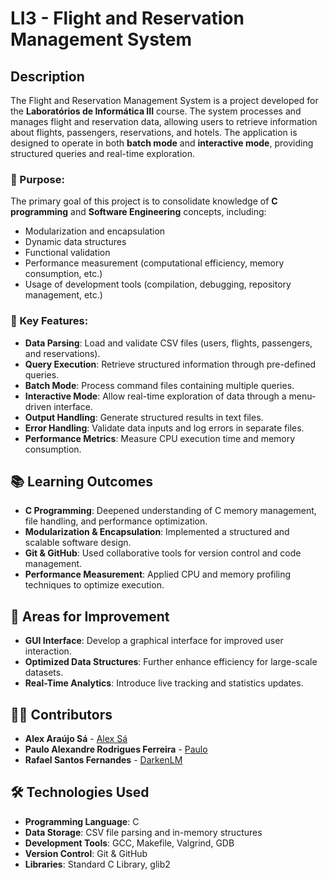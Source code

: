 # LI3 - Flight and Reservation Management System

## Description
The Flight and Reservation Management System is a project developed for the **Laboratórios de Informática III** course. The system processes and manages flight and reservation data, allowing users to retrieve information about flights, passengers, reservations, and hotels. The application is designed to operate in both **batch mode** and **interactive mode**, providing structured queries and real-time exploration.

### 🎯 Purpose:
The primary goal of this project is to consolidate knowledge of **C programming** and **Software Engineering** concepts, including:
- Modularization and encapsulation
- Dynamic data structures
- Functional validation
- Performance measurement (computational efficiency, memory consumption, etc.)
- Usage of development tools (compilation, debugging, repository management, etc.)

### 🚀 Key Features:
- **Data Parsing**: Load and validate CSV files (users, flights, passengers, and reservations).
- **Query Execution**: Retrieve structured information through pre-defined queries.
- **Batch Mode**: Process command files containing multiple queries.
- **Interactive Mode**: Allow real-time exploration of data through a menu-driven interface.
- **Output Handling**: Generate structured results in text files.
- **Error Handling**: Validate data inputs and log errors in separate files.
- **Performance Metrics**: Measure CPU execution time and memory consumption.

## 📚 Learning Outcomes
- **C Programming**: Deepened understanding of C memory management, file handling, and performance optimization.
- **Modularization & Encapsulation**: Implemented a structured and scalable software design.
- **Git & GitHub**: Used collaborative tools for version control and code management.
- **Performance Measurement**: Applied CPU and memory profiling techniques to optimize execution.

## 🚧 Areas for Improvement
- **GUI Interface**: Develop a graphical interface for improved user interaction.
- **Optimized Data Structures**: Further enhance efficiency for large-scale datasets.
- **Real-Time Analytics**: Introduce live tracking and statistics updates.

## 👨‍💻 Contributors
- **Alex Araújo Sá** - [Alex Sá](https://github.com/alexaraujosa)
- **Paulo Alexandre Rodrigues Ferreira** - [Paulo](https://github.com/pauloarf)
- **Rafael Santos Fernandes** - [DarkenLM](https://github.com/DarkenLM)

## 🛠️ Technologies Used
- **Programming Language**: C
- **Data Storage**: CSV file parsing and in-memory structures
- **Development Tools**: GCC, Makefile, Valgrind, GDB
- **Version Control**: Git & GitHub
- **Libraries**: Standard C Library, glib2
